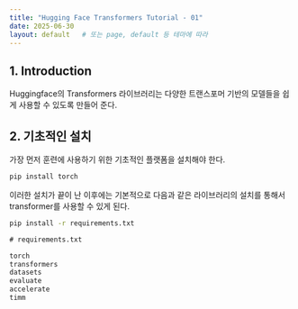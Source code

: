 ```yaml
---
title: "Hugging Face Transformers Tutorial - 01"
date: 2025-06-30
layout: default   # 또는 page, default 등 테마에 따라
---
```


## 1. Introduction

Huggingface의 Transformers 라이브러리는 다양한 트랜스포머 기반의 모델들을 쉽게 사용할 수 있도록 만들어 준다.

## 2. 기초적인 설치

가장 먼저 훈련에 사용하기 위한 기초적인 플랫폼을 설치해야 한다.

```bash
pip install torch
```

이러한 설치가 끝이 난 이후에는 기본적으로 다음과 같은 라이브러리의 설치를 통해서 transformer를 사용할 수 있게 된다.

```bash
pip install -r requirements.txt
```

```txt
# requirements.txt

torch
transformers
datasets
evaluate
accelerate
timm
```

